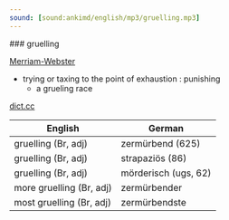 ```yaml
---
sound: [sound:ankimd/english/mp3/gruelling.mp3]
---
```


\### gruelling

[Merriam-Webster](https://www.merriam-webster.com/dictionary/gruelling)

- trying or taxing to the point of exhaustion : punishing
    - a grueling race

[dict.cc](https://www.dict.cc/gruelling)

| English        | German       |
| -------------- | ------------ |
| gruelling (Br, adj) | zermürbend (625) |
| gruelling (Br, adj) | strapaziös (86) |
| gruelling (Br, adj) | mörderisch (ugs, 62) |
| more gruelling (Br, adj) | zermürbender |
| most gruelling (Br, adj) | zermürbendste |
